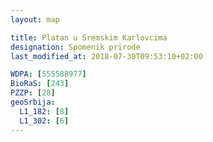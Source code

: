 ```yaml
---
layout: map

title: Platan u Sremskim Karlovcima
designation: Spomenik prirode
last_modified_at: 2018-07-30T09:53:10+02:00

WDPA: [555588977]
BioRaS: [243]
PZZP: [28]
geoSrbija:
  L1_182: [8]
  L1_302: [6]
---
```

